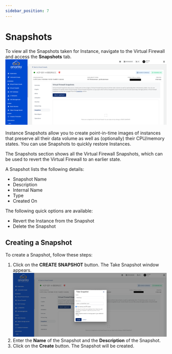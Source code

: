 ```yaml
---
sidebar_position: 7
---
```

# Snapshots

To view all the Snapshots taken for Instance, navigate to the Virtual Firewall and access the **Snapshots** tab.![Snapshots](docs/Networking/FirewallandSecurity/FirewallInstances/img/Snapshots.png)

Instance Snapshots allow you to create point-in-time images of instances that preserve all their data volume as well as (optionally) their CPU/memory states. You can use Snapshots to quickly restore Instances.

The Snapshots section shows all the Virtual Firewall Snapshots, which can be used to revert the Virtual Firewall to an earlier state. 

A Snapshot lists the following details:

- Snapshot Name
- Description
- Internal Name
- Type
- Created On 

The following quick options are available:

- Revert the Instance from the Snapshot
- Delete the Snapshot

## Creating a Snapshot

To create a Snapshot, follow these steps:

1. Click on the **CREATE SNAPSHOT** button. The Take Snapshot window appears.![Create Snapshot](img/CreateSnapshot.png)
2. Enter the **Name** of the Snapshot and the **Description** of the Snapshot.
3. Click on the **Create** button. The Snapshot will be created. 